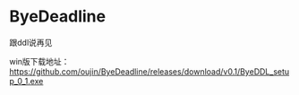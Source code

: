 # ByeDeadline

跟ddl说再见

win版下载地址：https://github.com/oujin/ByeDeadline/releases/download/v0.1/ByeDDL_setup_0_1.exe
